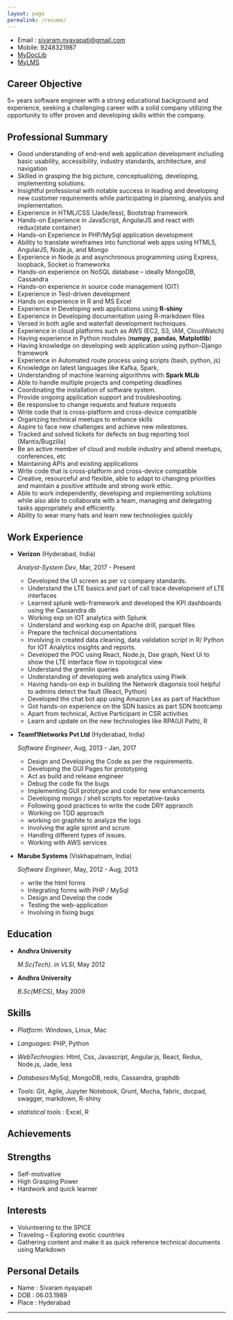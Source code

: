 ```yaml
---
layout: page
permalink: /resume/
---
```


- Email : sivaram.nyayapati@gmail.com
- Mobile: 9248321987
- [MyDocLib](http://sivaram143.github.io/hello-world)
- [MyLMS](https://sivaram143.github.io/my_lms/)


Career Objective
----------------
5+ years software engineer with a strong educational background and experience, seeking a challenging career with a solid company utilizing the opportunity to offer proven and developing skills within the company.

Professional Summary
--------------------

*   Good understanding of end-end web application development including basic usability, accessibility, industry standards,
    architecture, and navigation
*   Skilled in grasping the big picture, conceptualizing, developing, implementing solutions.
*   Insightful professional with notable success in leading and developing new customer requirements while participating in planning, analysis and implementation.
*   Experience in HTML/CSS (Jade/less), Bootstrap framework
*   Hands-on Experience in JavaScript, AngularJS and react with redux(state container)
*   Hands-on Experience in PHP/MySql application development
*   Ability to translate wireframes into functional web apps using HTML5, AngularJS, Node.js, and Mongo
*   Experience in Node.js and asynchronous programming using Express, loopback, Socket.io frameworks
*   Hands-on experience on NoSQL database – ideally MongoDB, Cassandra
*   Hands-on experience in source code management (GIT)
*   Experience in Test-driven development
*   Hands on experience in R and MS Excel
*   Experience in Developing web applications using **R-shiny**
*   Experience in Developing documentation using R-markdown files
*   Versed in both agile and waterfall development techniques.
*   Experience in cloud platforms such as AWS (EC2, S3, IAM, CloudWatch)
*   Having experience in Python modules (**numpy**, **pandas**, **Matplotlib**)
*   Having knowledge on developing web application using python-Django framework
*   Experience in Automated route process using scripts (bash, python, js)
*   Knowledge on latest languages like Kafka, Spark,
*   Understanding of machine learning algorithms with **Spark MLib**
*   Able to handle multiple projects and competing deadlines
*   Coordinating the installation of software system.
*   Provide ongoing application support and troubleshooting.
*   Be responsive to change requests and feature requests
*   Write code that is cross-platform and cross-device compatible
*   Organizing technical meetups to enhance skills
*   Aspire to face new challenges and achieve new milestones.
*   Tracked and solved tickets for defects on bug reporting tool (Mantis/Bugzilla)
*   Be an active member of cloud and mobile industry and attend meetups, conferences, etc
*   Maintaining APIs and existing applications
*   Write code that is cross-platform and cross-device compatible
*   Creative, resourceful and flexible, able to adapt to changing priorities and maintain a positive attitude and strong work ethic.
*   Able to work independently, developing and implementing solutions while also able to collaborate with a team, managing
and delegating tasks appropriately and efficiently.
*   Ability to wear many hats and learn new technologies quickly



Work Experience
---------------
*   **Verizon** (Hyderabad, India)

    *Analyst-System Dev*, Mar, 2017 - Present

    -   Developed the UI screen as per vz company standards.
    -   Understand the LTE basics and part of call trace development of LTE interfaces
    -   Learned splunk web-framework and developed the KPI dashboards using the Cassandra db
    -   Working exp on IOT analytics with Splunk
    -   Understand and working exp on Apache drill, parquet files
    -   Prepare the technical documentations
    -   Involving in created data cleaning, data validation script in R/ Python for IOT Analytics insights and reports.
    -   Developed the POC using React, Node.js, Dse graph, Next Ui to show the LTE interface flow in topological view
    -   Understand the gremlin queries
    -   Understanding of developing web analytics using Piwik
    -   Having hands-on exp in building the Network diagonsis tool helpful to admins detect the fault (React, Python)
    -   Developed the chat bot app using Amazon Lex as part of Hackthon
    -   Got hands-on experience on the SDN basics as part SDN bootcamp
    -   Apart from technical, Active Participant in CSR activities
    -   Learn and update on the new technologies like RPA(UI Path), R


*   **Teamf1Networks Pvt Ltd** (Hyderabad, India)

    *Software Engineer*, Aug, 2013 - Jan, 2017

    -   Design and Developing the Code as per the requirements.
    -   Developing the GUI Pages for prototyping
    -   Act as build and release engineer
    -   Debug the code fix the bugs
    -   Implementing GUI prototype and code for new enhancements
    -   Developing mongo / shell scripts for repetative-tasks
    -   Following good practices to write the code DRY appraoch
    -   Working on TDD approach
    -   working on graphite to analyze the logs
    -   Involving the agile sprint and scrum
    -   Handling different types of issues.
    -   Working with AWS services

*   **Marube Systems** (Viskhapatnam, India)

    *Software Engineer*, May, 2012  - Aug, 2013

    - write the html forms
    - Integrating forms with PHP / MySql
    - Design and Develop the code
    - Testing the web-application
    - Involving in fixing bugs

Education
---------

*   **Andhra University**

    *M.Sc(Tech). in VLSI*, May 2012

*   **Andhra University**

    *B.Sc(MECS)*, May 2009

Skills
------

*   *Platform*: Windows, Linux, Mac

*   *Languages*: PHP, Python

*   *WebTechnogies*: Html, Css, Javascript, Angular.js, React, Redux, Node.js, Jade, less

*   *Databases*:MySql, MongoDB, redis, Cassandra, graphdb

*   *Tools*: Git, Agile, Jupyter Notebook, Grunt, Mocha, fabric, docpad, swagger, markdown, R-shiny

*   *statistical tools* : Excel, R

Achievements
-------------

Strengths
---------
*   Self-motivative
*   High Grasping Power
*   Hardwork and quick learner

Interests
---------

*  Volunteering to the SPICE
*  Traveling – Exploring exotic countries
*  Gathering content and make it as quick reference technical documents using Markdown


Personal Details
----------------

*  Name     : Sivaram nyayapati
*  DOB      : 06.03.1989
*  Place    : Hyderabad


---

